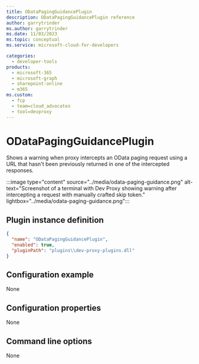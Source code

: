 ```yaml
---
title: ODataPagingGuidancePlugin
description: ODataPagingGuidancePlugin reference
author: garrytrinder
ms.author: garrytrinder
ms.date: 11/03/2023
ms.topic: conceptual
ms.service: microsoft-cloud-for-developers

categories:
  - developer-tools
products:
  - microsoft-365
  - microsoft-graph
  - sharepoint-online
  - m365
ms.custom:
  - fcp
  - team=cloud_advocates
  - tool=devproxy
---
```


# ODataPagingGuidancePlugin

Shows a warning when proxy intercepts an OData paging request using a URL that hasn't been previously returned in one of the intercepted responses.

:::image type="content" source="../media/odata-paging-guidance.png" alt-text="Screenshot of a terminal with Dev Proxy showing warning after intercepting a request with manually crafted skip token." lightbox="../media/odata-paging-guidance.png":::

## Plugin instance definition

```json
{
  "name": "ODataPagingGuidancePlugin",
  "enabled": true,
  "pluginPath": "plugins\\dev-proxy-plugins.dll"
}
```

## Configuration example

None

## Configuration properties

None

## Command line options

None
